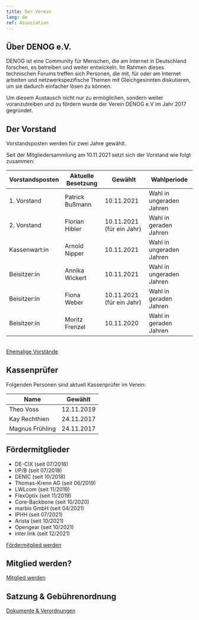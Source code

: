 ```yaml
---
title: Der Verein
lang: de
ref: Association
---
```


## Über DENOG e.V.
DENOG ist eine Community für Menschen, die am Internet in Deutschland forschen, es betreiben und weiter entwickeln. Im Rahmen dieses technischen Forums treffen sich Personen, die mit, für oder am Internet arbeiten und netzwerkspezifische Themen mit Gleichgesinnten diskutieren, um sie dadurch einfacher lösen zu können.

Um diesem Austausch nicht nur zu ermöglichen, sondern weiter voranzutreiben und zu fördern wurde der Verein DENOG e.V im Jahr 2017 gegründet.


## Der Vorstand

Vorstandsposten werden für zwei Jahre gewählt.

Seit der Mitgliedersammlung am 10.11.2021 setzt sich der Vorstand wie folgt zusammen:

| Vorstandsposten | Aktuelle Besetzung   | Gewählt                       | Wahlperiode                 |
|-----------------|----------------------|-------------------------------|-----------------------------|
| 1. Vorstand     | Patrick Bußmann      | 10.11.2021                    | Wahl in ungeraden Jahren    |
| 2. Vorstand     | Florian Hibler       | 10.11.2021 (für ein Jahr)     | Wahl in geraden Jahren      |
| Kassenwart:in   | Arnold Nipper        | 10.11.2021                    | Wahl in ungeraden Jahren    |
| Beisitzer:in    | Annika Wickert       | 10.11.2021                    | Wahl in ungeraden Jahren    |
| Beisitzer:in    | Fiona Weber          | 10.11.2021 (für ein Jahr)     | Wahl in geraden Jahren      |
| Beisitzer:in    | Moritz Frenzel       | 10.11.2020                    | Wahl in geraden Jahren      |

<br />
<a href="board.html" class="btn btn-custom-default">Ehemalige Vorstände <i class="ion-arrow-right-c"></i></a>


## Kassenprüfer

Folgenden Personen sind aktuell Kassenprüfer im Verein:

| Name                 | Gewählt          |
|----------------------|------------------|
| Theo Voss            | 12.11.2019       |
| Kay Rechthien        | 24.11.2017       |
| Magnus Frühling      | 24.11.2017       |


## Fördermitglieder

- DE-CIX (seit 07/2018)
- I/P/B (seit 07/2018)
- DENIC (seit 10/2018)
- Thomas-Krenn AG (seit 06/2019)
- LWLcom (seit 11/2019)
- FlexOptix (seit 11/2019)
- Core-Backbone (seit 10/2020)
- marbis GmbH (seit 04/2021)
- IPHH (seit 07/2021)
- Arista (seit 10/2021)
- Opengear (seit 10/2021)
- inter.link (seit 12/2021)

<a href="become_sustaining_member.html" class="btn btn-custom-default">Fördermitglied werden <i class="ion-arrow-right-c"></i></a>

## Mitglied werden?

<a href="become_member.html" class="btn btn-custom-default">Mitglied werden <i class="ion-arrow-right-c"></i></a>

## Satzung & Gebührenordnung

<a href="documents.html" class="btn btn-custom-default">Dokumente & Verordnungen <i class="ion-arrow-right-c"></i></a>


